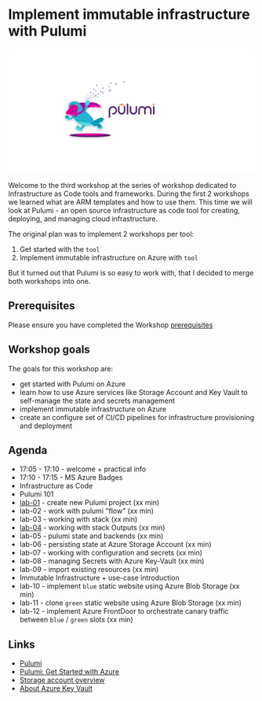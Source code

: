 # Implement immutable infrastructure with Pulumi

![logo](images/ws-logo.png)

Welcome to the third workshop at the series of workshop dedicated to Infrastructure as Code tools and frameworks. During the first 2 workshops we learned what are ARM templates and how to use them. This time we will look at Pulumi - an open source infrastructure as code tool for creating, deploying, and managing cloud infrastructure.

The original plan was to implement 2 workshops per tool: 

1. Get started with the `tool`
2. Implement immutable infrastructure on Azure with `tool`

 But it turned out that Pulumi is so easy to work with, that I decided to merge both workshops into one.

## Prerequisites

Please ensure you have completed the Workshop [prerequisites](prerequisites.md)

## Workshop goals

The goals for this workshop are:

* get started with Pulumi on Azure
* learn how to use Azure services like Storage Account and Key Vault  to self-manage the state and secrets management
* implement immutable infrastructure on Azure 
* create an configure set of CI/CD pipelines for infrastructure provisioning and deployment

## Agenda

* 17:05 - 17:10 - welcome + practical info
* 17:10 - 17:15 - MS Azure Badges
* Infrastructure as Code
* Pulumi 101
* [lab-01](labs/lab-01/readme.md) - create new Pulumi project (xx min)
* lab-02 - work with pulumi "flow" (xx min)
* lab-03 - working with stack (xx min)
* [lab-04](labs/lab-04/readme.md) - working with stack Outputs (xx min)
* lab-05 - pulumi state and backends (xx min)
* lab-06 - persisting state at Azure Storage Account (xx min)
* lab-07 - working with configuration and secrets (xx min)
* lab-08 - managing Secrets with Azure Key-Vault (xx min)
* lab-09 - import existing resources (xx min)
* Immutable Infrastructure + use-case introduction
* lab-10 - implement `blue` static website using Azure Blob Storage (xx min)
* lab-11 - clone `green` static website using Azure Blob Storage (xx min)
* lab-12 - implement Azure FrontDoor to orchestrate canary traffic between `blue` / `green` slots  (xx min)

## Links

* [Pulumi](https://www.pulumi.com/)
* [Pulumi: Get Started with Azure](https://www.pulumi.com/docs/get-started/azure/)
* [Storage account overview](https://docs.microsoft.com/en-us/azure/storage/common/storage-account-overview?WT.mc_id=AZ-MVP-5003837)
* [About Azure Key Vault](https://docs.microsoft.com/en-us/azure/key-vault/general/overview?WT.mc_id=AZ-MVP-5003837)
